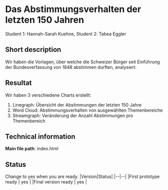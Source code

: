 ﻿# Das Abstimmungsverhalten der letzten 150 Jahren

Student 1: Hannah-Sarah Kuehne, Student 2: Tabea Eggler

## Short description
Wir haben die Vorlagen, über welche die Schweizer Bürger seit Einführung der Bundesverfassung von 1848 abstimmen durften, analysiert.

## Resultat
Wir haben 3 verschiedene Charts erstellt:
1) Linegraph: Übersicht der Abstimmungen der letzten 150 Jahre
2) Word Cloud: Abstimmungsverhalten von ausgewählten Themenbereiche
3) Streamgraph: Veränderung der Anzahl Abstimmungen pro Themenbereich

## Technical information
**Main file path**: index.html


## Status
Change to yes when you are ready.
|Version|Status|
|--|--|
|First prototype ready | yes |
|Final version ready  | yes |
